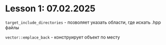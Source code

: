 # Lesson 1: 07.02.2025

`target_include_directories` - позволяет указать области, где искать .hpp файлы 

`vector::emplace_back` - конструирует объект по месту
